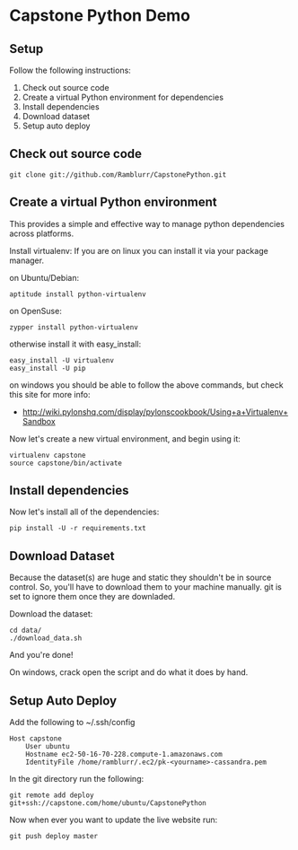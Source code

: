 Capstone Python Demo
===================

Setup
-----

Follow the following instructions:

1. Check out source code
2. Create a virtual Python environment for dependencies
3. Install dependencies
4. Download dataset
5. Setup auto deploy

Check out source code
---------------------

    git clone git://github.com/Ramblurr/CapstonePython.git

Create a virtual Python environment
-----------------------------------

This provides a simple and effective way to manage python
dependencies across platforms.

Install virtualenv:
If you are on linux you can install it via your package manager.

on Ubuntu/Debian:

    aptitude install python-virtualenv

on OpenSuse:

    zypper install python-virtualenv

otherwise install it with easy_install:

    easy_install -U virtualenv
    easy_install -U pip

on windows you should be able to follow the above commands, but check this site
for  more info:

* http://wiki.pylonshq.com/display/pylonscookbook/Using+a+Virtualenv+Sandbox


Now let's create a new virtual environment, and begin using it:

    virtualenv capstone
    source capstone/bin/activate

Install dependencies
--------------------
Now let's install all of the dependencies:

    pip install -U -r requirements.txt

Download Dataset
---------------
Because the dataset(s) are huge and static they shouldn't be in source control.
So, you'll have to download them to your machine manually. git is set to ignore
them once they are downladed.

Download the dataset:

    cd data/
    ./download_data.sh

And you're done!

On windows, crack open the script and do what it does by hand.

Setup Auto Deploy
-----------------

Add the following to ~/.ssh/config

    Host capstone
        User ubuntu
        Hostname ec2-50-16-70-228.compute-1.amazonaws.com
        IdentityFile /home/ramblurr/.ec2/pk-<yourname>-cassandra.pem

In the git directory run the following:

    git remote add deploy git+ssh://capstone.com/home/ubuntu/CapstonePython

Now when ever you want to update the live website run:

    git push deploy master